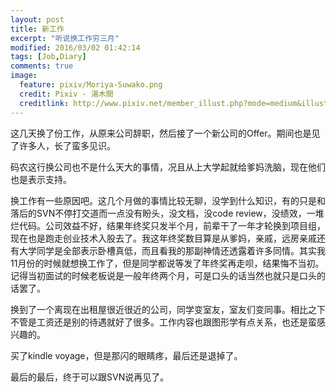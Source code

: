 ```yaml
---
layout: post
title: 新工作
excerpt: "听说换工作穷三月"
modified: 2016/03/02 01:42:14  
tags: [Job,Diary]
comments: true
image:
  feature: pixiv/Moriya-Suwako.png
  credit: Pixiv - 湯木間
  creditlink: http://www.pixiv.net/member_illust.php?mode=medium&illust_id=55527150
---
```


这几天换了份工作，从原来公司辞职，然后接了一个新公司的Offer。期间也是见了许多人，长了蛮多见识。

码农这行换公司也不是什么天大的事情，况且从上大学起就给爹妈洗脑，现在他们也是表示支持。

换工作有一些原因吧。这几个月做的事情比较无聊，没学到什么知识，有的只是和落后的SVN不停打交道而一点没有盼头，没文档，没code review，没绩效，一堆烂代码。公司效益不好，结果年终奖只发半个月，前辈干了一年才轮换到项目组，现在也是跑走创业技术入股去了。我这年终奖数目算是从爹妈，亲戚，远房亲戚还有大学同学是全部表示卧槽真低，而且看我的那副神情还透露着许多同情。其实我11月份的时候就想换工作了，但是同学都说等发了年终奖再走呗，结果悔不当初。记得当初面试的时候老板说是一般年终两个月，可是口头的话当然也就只是口头的话罢了。

换到了一个离现在出租屋很近很近的公司，同学变室友，室友们变同事。相比之下不管是工资还是别的待遇就好了很多。工作内容也跟图形学有点关系，也还是蛮感兴趣的。

买了kindle voyage，但是那闪的眼睛疼，最后还是退掉了。

最后的最后，终于可以跟SVN说再见了。
